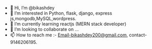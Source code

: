 - 👋 Hi, I’m @bikashdey
- 👀 I’m interested in Python, flask, django, express js,mongodb,MySQL,wordpress.
- 🌱 I’m currently learning reactjs (MERN stack developer)
- 💞️ I’m looking to collaborate on ...
- 📫 How to reach me :- Email-bikashdey200@gmail.com, contact- 9146206195.

<!---
bikashdey/bikashdey is a ✨ special ✨ repository because its `README.md` (this file) appears on your GitHub profile.
You can click the Preview link to take a look at your changes.
--->
